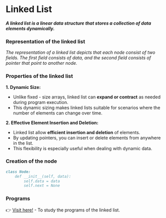 # Linked List
***A linked list is a linear data structure that stores a collection of data elements dynamically.***

### Representation of the linked list
_The representation of a linked list depicts that each node consist of two fields. The first field consists of data, and the second field consists of pointer that point to another node._

### Properties of the linked list
**1. Dynamic Size:**
   * Unlike fixed - size arrays, linked list can **expand or contract** as needed during program execution.
   * This dynamic sizing makes linked lists suitable for scenarios where the number of elements can change over time.

**2. Effective Element Insertion and Deletion:**
  * Linked list allow **efficient insertion and deletion** of elements.
  * By updating pointers, you can insert or delete elements from anywhere in the list.
  * This flexibility is especially useful when dealing with dynamic data.


### Creation of the node
```md
class Node:
    def __init__(self, data):
        self.data = data
        self.next = None
```

### Programs
👉 [Visit here!](https://github.com/bishtanuj/python/tree/main/Data%20Structure/Linked%20List/Programs#list-of-programs) - To study the programs of the linked list.
